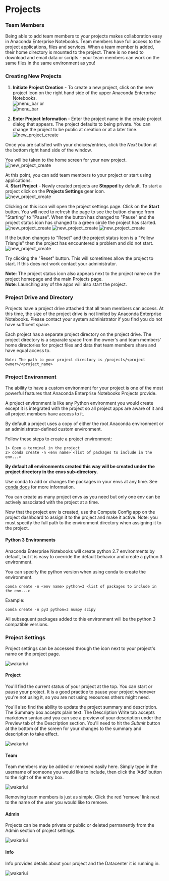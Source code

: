 # Projects

### Team Members

Being able to add team members to your projects makes collaboration easy in Anaconda Enterprise Notebooks.  Team members have full access to the project applications, files and services.  When a team member is added, their home directory is mounted to the project. There is no need to download and email data or scripts - your team members can work on the same files in the same environment as you!

### Creating New Projects
1. **Initiate Project Creation** - To create a new project, click on the new project icon on the right hand side of the upper Anaconda Enterprise Notebooks.  
![menu_bar](img/02_a_new_project_button_1.png)
or  
![menu_bar](img/02_b_new_project_button_2.png)

2. **Enter Project Information** - Enter the project name in the create project dialog that appears. The
project defaults to being private. You can change the project to be public at creation or at a later time.
![new_project_create](img/02_c_new_project_create_box.png)

Once you are satisfied with your choices/entries, click the *Next* button at the bottom right hand side of the window.

You will be taken to the home screen for your new project.  
![new_project_create](img/02_d_new_project_home.png)  

At this point, you can add team members to your project or start using applications.  
4.  **Start Project** - Newly created projects are **Stopped** by default. To start a project click on the **Projects Settings**
gear icon.  
![new_project_create](img/02_e_project_settings_icon.png)  

Clicking on this icon will open the project settings page. Click on the **Start** button.
You will need to refresh the page to see the button change from "Starting" to "Pause". When the button has changed to "Pause" and the project status icon has changed to a green circle the project has started.
![new_project_create](img/02_f_project_start.png)
![new_project_create](img/02_g_project_starting_up.png)
![new_project_create](img/02_h_project_started.png)

If the button changes to "Reset" and the project status icon is a "Yellow Triangle" then the project has encountered a problem and did not start.    
![new_project_create](img/02_i_project_start_problem.png)

Try clicking the "Reset" button. This will sometimes allow the project to start. If this does not work contact your administrator.

**Note**: The project status icon also appears next to the project name on the project homepage and the main Projects page.  
**Note**: Launching any of the apps will also start the project.


### Project Drive and Directory

Projects have a project drive attached that all team members can access.  At this time, the size of the project drive is not limited by Anaconda Enterprise Notebooks.  Please contact your system administrator if you find you do not have sufficent space.

Each project has a separate project directory on the project drive.  The project directory is a separate space from the owner's and team members' home directories for project files and data that team members share and have equal access to.

	Note: The path to your project directory is /projects/<project owner>/<project_name>

### Project Environment
The ability to have a custom environment for your project is one of the most powerful features that Anaconda Enterprise Notebooks Projects provide.

A project environment is like any Python environment you would create except it is integrated with the project so all project apps are aware of it and all project members have access to it.

By default a project uses a copy of either the root Anaconda environment or an administrator-defined custom environment.

Follow these steps to create a project environment:

	1> Open a terminal in the project
	2> conda create -n <env name> <list of packages to include in the env...>

**By default all environments created this way will be created under the project directory in the envs sub-directory.**

Use conda to add or changes the packages in your envs at any time.  See [conda docs](http://conda.pydata.org/docs) for more information.

You can create as many project envs as you need but only one env can be actively associated with the project at a time.

Now that the project env is created, use the Compute Config app on the project dashboard to assign it to the project and make it active. Note: you must specify the full path to the environment directory when assigning it to the project.

#### Python 3 Environments
Anaconda Enterprise Notebooks will create python 2.7 environments by default, but it is easy to override the default behavior and create a python 3 environment.

You can specify the python version when using conda to create the environment.

	conda create -n <env name> python=3 <list of packages to include in the env...>

Example:

	conda create -n py3 python=3 numpy scipy

All subsequent packages added to this environment will be the python 3 compatible versions.

### Project Settings

Project settings can be accessed through the icon next to your project's name on the project page.

![wakariui](img/project_settings.png)

#### Project

You'll find the current status of your project at the top. You can start or pause your project.  It is a good practice to pause your project whenever you're not using it, so you are not using resources others might need.

You'll also find the ability to update the project summary and description.  The Summary box accepts plain text. The Description Write tab accepts markdown syntax and you can see a preview of your description under the Preview tab of the Description section.  You'll need to hit the _Submit_ button at the bottom of the screen for your changes to the summary and description to take effect.

![wakariui](img/projects_project.png)

#### Team

Team members may be added or removed easily here.  Simply type in the username of someone you would like to include, then click the 'Add' button to the right of the entry box.

![wakariui](img/manage_team_members.png)

Removing team members is just as simple.  Click the red 'remove' link next to the name of the user you would like to remove.

#### Admin

Projects can be made private or public or deleted permanently from the Admin section of project settings.

![wakariui](img/project_admin.png)

#### Info

Info provides details about your project and the Datacenter it is running in.

![wakariui](img/project_info.png)

